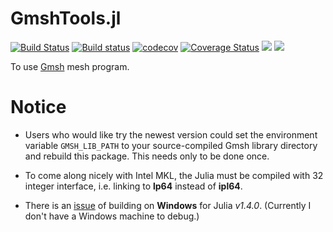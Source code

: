 # GmshTools.jl

[![Build Status](https://travis-ci.com/shipengcheng1230/GmshTools.jl.svg?branch=master)](https://travis-ci.com/shipengcheng1230/GmshTools.jl)
[![Build status](https://ci.appveyor.com/api/projects/status/sk0gh2mhfurj2otv/branch/master?svg=true)](https://ci.appveyor.com/project/shipengcheng1230/gmshtools-jl/branch/master)
[![codecov](https://codecov.io/gh/shipengcheng1230/GmshTools.jl/branch/master/graph/badge.svg)](https://codecov.io/gh/shipengcheng1230/GmshTools.jl)
[![Coverage Status](https://coveralls.io/repos/github/shipengcheng1230/GmshTools.jl/badge.svg?branch=master)](https://coveralls.io/github/shipengcheng1230/GmshTools.jl?branch=master)
[![](https://img.shields.io/badge/docs-stable-blue.svg)](https://shipengcheng1230.github.io/GmshTools.jl/stable/)
[![](https://img.shields.io/badge/docs-dev-blue.svg)](https://shipengcheng1230.github.io/GmshTools.jl/dev/)

To use [Gmsh](http://gmsh.info/) mesh program.

# Notice

- Users who would like try the newest version could set the environment variable `GMSH_LIB_PATH` to your source-compiled Gmsh library
  directory and rebuild this package. This needs only to be done once.

- To come along nicely with Intel MKL, the Julia must be compiled with 32 integer interface, i.e. linking to **lp64** instead of **ipl64**.

- There is an [issue](https://github.com/shipengcheng1230/GmshTools.jl/issues/5) of building on **Windows** for Julia *v1.4.0*. (Currently I don't have a Windows machine to debug.)

